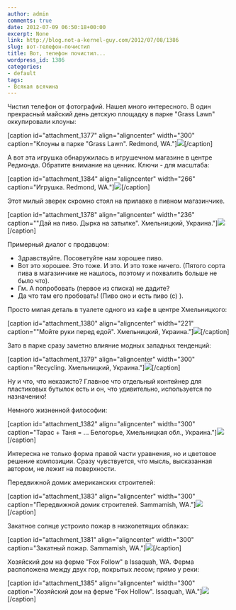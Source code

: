 ```yaml
---
author: admin
comments: true
date: 2012-07-09 06:50:18+00:00
excerpt: None
link: http://blog.not-a-kernel-guy.com/2012/07/08/1386
slug: вот-телефон-почистил
title: Вот, телефон почистил...
wordpress_id: 1386
categories:
- default
tags:
- Всякая всячина
---
```


Чистил телефон от фотографий. Нашел много интересного. В один прекрасный майский день детскую площадку в парке "Grass Lawn" оккупировали клоуны:

[caption id="attachment_1377" align="aligncenter" width="300" caption="Клоуны в парке "Grass Lawn". Redmond, WA."][![](http://blog.not-a-kernel-guy.com/wp-content/uploads/2012/07/clowns_at_grass_lawn-300x210.jpg)](http://blog.not-a-kernel-guy.com/wp-content/uploads/2012/07/clowns_at_grass_lawn.jpg)[/caption]

<!-- more -->А вот эта игрушка обнаружилась в игрушечном магазине в центре Редмонда. Обратите внимание на ценник. Ключи - для масштаба:

[caption id="attachment_1384" align="aligncenter" width="266" caption="Игрушка. Redmond, WA."][![](http://blog.not-a-kernel-guy.com/wp-content/uploads/2012/07/toy-266x300.jpg)](http://blog.not-a-kernel-guy.com/wp-content/uploads/2012/07/toy.jpg)[/caption]

Этот милый зверек скромно стоял на прилавке в пивном магазинчике.

[caption id="attachment_1378" align="aligncenter" width="236" caption=""Дай на пиво. Дырка на затылке". Хмельницкий, Украина."][![](http://blog.not-a-kernel-guy.com/wp-content/uploads/2012/07/day_na_pivo-236x300.jpg)](http://blog.not-a-kernel-guy.com/wp-content/uploads/2012/07/day_na_pivo.jpg)[/caption]

Примерный диалог с продавцом:
- Здравствуйте. Посоветуйте нам хорошее пиво.
- Вот это хорошее. Это тоже. И это. И это тоже ничего. (Пятого сорта пива в магазинчике не нашлось, поэтому и похвалить больше не было что).
- Гм. А попробовать (первое из списка) не дадите?
- Да что там его пробовать! (Пиво оно и есть пиво (с) ).

Просто милая деталь в туалете одного из кафе в центре Хмельницкого:

[caption id="attachment_1380" align="aligncenter" width="221" caption=""Мойте руки перед едой". Хмельницкий, Украина."][![](http://blog.not-a-kernel-guy.com/wp-content/uploads/2012/07/sink-221x300.jpg)](http://blog.not-a-kernel-guy.com/wp-content/uploads/2012/07/sink.jpg)[/caption]

Зато в парке сразу заметно влияние модных западных тенденций:

[caption id="attachment_1379" align="aligncenter" width="300" caption="Recycling. Хмельницкий, Украина."][![](http://blog.not-a-kernel-guy.com/wp-content/uploads/2012/07/recycling-300x220.jpg)](http://blog.not-a-kernel-guy.com/wp-content/uploads/2012/07/recycling.jpg)[/caption]

Ну и что, что неказисто? Главное что отдельный контейнер для пластиковых бутылок есть и он, что удивительно, используется по назначению!

Немного жизненной философии:

[caption id="attachment_1382" align="aligncenter" width="300" caption="Тарас + Таня = ... Белогорье, Хмельницкая обл., Украина."][![](http://blog.not-a-kernel-guy.com/wp-content/uploads/2012/07/taras_plus_tanya-300x225.jpg)](http://blog.not-a-kernel-guy.com/wp-content/uploads/2012/07/taras_plus_tanya.jpg)[/caption]

Интересна не только форма правой части уравнения, но и цветовое решение композиции. Сразу чувствуется, что мысль, высказанная автором, не лежит на поверхности.

Передвижной домик американских строителей:

[caption id="attachment_1383" align="aligncenter" width="300" caption="Передвижной домик строителей. Sammamish, WA."][![](http://blog.not-a-kernel-guy.com/wp-content/uploads/2012/07/temp_housing-300x189.jpg)](http://blog.not-a-kernel-guy.com/wp-content/uploads/2012/07/temp_housing.jpg)[/caption]

Закатное солнце устроило пожар в низколетящих облаках:

[caption id="attachment_1381" align="aligncenter" width="300" caption="Закатный пожар. Sammamish, WA."][![](http://blog.not-a-kernel-guy.com/wp-content/uploads/2012/07/sunset_fire-300x225.jpg)](http://blog.not-a-kernel-guy.com/wp-content/uploads/2012/07/sunset_fire.jpg)[/caption]

Хозяйский дом на ферме "Fox Follow" в Issaquah, WA. Ферма расположена между двух гор, покрытых лесом; прямо у реки:

[caption id="attachment_1385" align="aligncenter" width="300" caption="Хозяйский дом на ферме "Fox Hollow". Issaquah, WA."][![](http://blog.not-a-kernel-guy.com/wp-content/uploads/2012/07/fox_hollow_farm_house-300x225.jpg)](http://blog.not-a-kernel-guy.com/wp-content/uploads/2012/07/fox_hollow_farm_house.jpg)[/caption]

